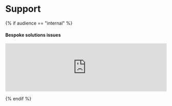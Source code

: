 # Support

{% if audience == "internal" %}
#### Bespoke solutions issues

<iframe width="100%" frameborder="0" src="https://forms.yandex.com/surveys/8745/?lang=en&iframe=1&service=toloka-ai"></iframe>

{% endif %}